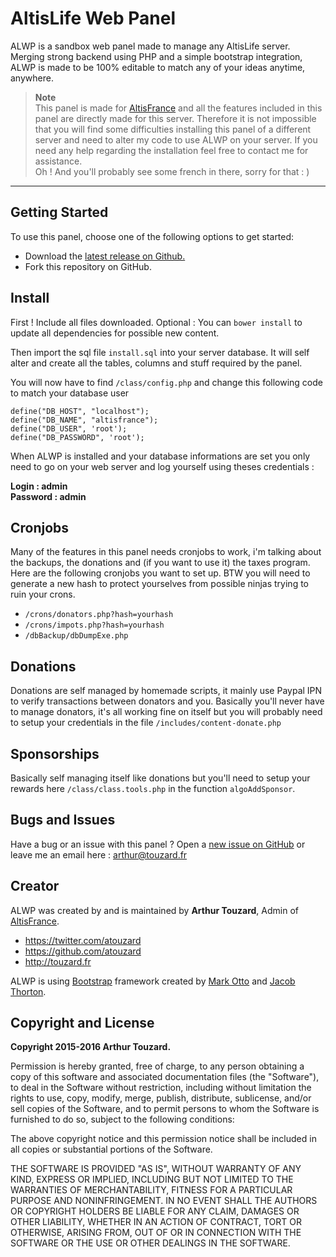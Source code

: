 # AltisLife Web Panel

ALWP is a sandbox web panel made to manage any AltisLife server. Merging strong backend using PHP and a simple bootstrap integration, ALWP is made to be 100% editable to match any of your ideas anytime, anywhere.

> **Note**  
> This panel is made for [AltisFrance](http://altisfrance.fr/) and all the features included in this panel are directly made for this server. Therefore it is not impossible that you will find some difficulties installing this panel of a different server and need to alter my code to use ALWP on your server. If you need any help regarding the installation feel free to contact me for assistance.  
> Oh ! And you'll probably see some french in there, sorry for that : )


----------

## Getting Started

To use this panel, choose one of the following options to get started:
* Download the [latest release on Github.](https://github.com/atouzard/ALWP-AltisLife-Web-Panel/releases/tag/v1)
* Fork this repository on GitHub.

## Install

First ! Include all files downloaded. Optional : You can `bower install` to update all dependencies for possible new content.

Then import the sql file `install.sql` into your server database. It will self alter and create all the tables, columns and stuff required by the panel.

You will now have to find `/class/config.php` and change this following code to match your database user

`define("DB_HOST", "localhost");`  
`define("DB_NAME", "altisfrance");`  
`define("DB_USER", 'root');`  
`define("DB_PASSWORD", 'root');`  

When ALWP is installed and your database informations are set you only need to go on your web server and log yourself using theses credentials :

**Login : admin**  
**Password : admin**  

## Cronjobs

Many of the features in this panel needs cronjobs to work, i'm talking about the backups, the donations and (if you want to use it) the taxes program. Here are the following cronjobs you want to set up. BTW you will need to generate a new hash to protect yourselves from possible ninjas trying to ruin your crons.

* `/crons/donators.php?hash=yourhash`
* `/crons/impots.php?hash=yourhash`
* `/dbBackup/dbDumpExe.php`

## Donations

Donations are self managed by homemade scripts, it mainly use Paypal IPN to verify transactions between donators and you. Basically you'll never have to manage donators, it's all working fine on itself but you will probably need to setup your credentials in the file `/includes/content-donate.php`

## Sponsorships

Basically self managing itself like donations but you'll need to setup your rewards here `/class/class.tools.php` in the function `algoAddSponsor`.

## Bugs and Issues

Have a bug or an issue with this panel ? Open a [new issue on GitHub](https://github.com/atouzard/ALWP-AltisLife-Web-Panel/issues) or leave me an email here : arthur@touzard.fr

## Creator

ALWP was created by and is maintained by **Arthur Touzard**, Admin of [AltisFrance](http://altisfrance.fr/).

* https://twitter.com/atouzard
* https://github.com/atouzard
* http://touzard.fr

ALWP is using [Bootstrap](http://getbootstrap.com/) framework created by [Mark Otto](https://twitter.com/mdo) and [Jacob Thorton](https://twitter.com/fat).

## Copyright and License

**Copyright 2015-2016 Arthur Touzard.**

Permission is hereby granted, free of charge, to any person obtaining a copy
of this software and associated documentation files (the "Software"), to deal
in the Software without restriction, including without limitation the rights
to use, copy, modify, merge, publish, distribute, sublicense, and/or sell
copies of the Software, and to permit persons to whom the Software is
furnished to do so, subject to the following conditions:

The above copyright notice and this permission notice shall be included in
all copies or substantial portions of the Software.

THE SOFTWARE IS PROVIDED "AS IS", WITHOUT WARRANTY OF ANY KIND, EXPRESS OR IMPLIED, INCLUDING BUT NOT LIMITED TO THE WARRANTIES OF MERCHANTABILITY, FITNESS FOR A PARTICULAR PURPOSE AND NONINFRINGEMENT. IN NO EVENT SHALL THE AUTHORS OR COPYRIGHT HOLDERS BE LIABLE FOR ANY CLAIM, DAMAGES OR OTHER LIABILITY, WHETHER IN AN ACTION OF CONTRACT, TORT OR OTHERWISE, ARISING FROM, OUT OF OR IN CONNECTION WITH THE SOFTWARE OR THE USE OR OTHER DEALINGS IN THE SOFTWARE.
